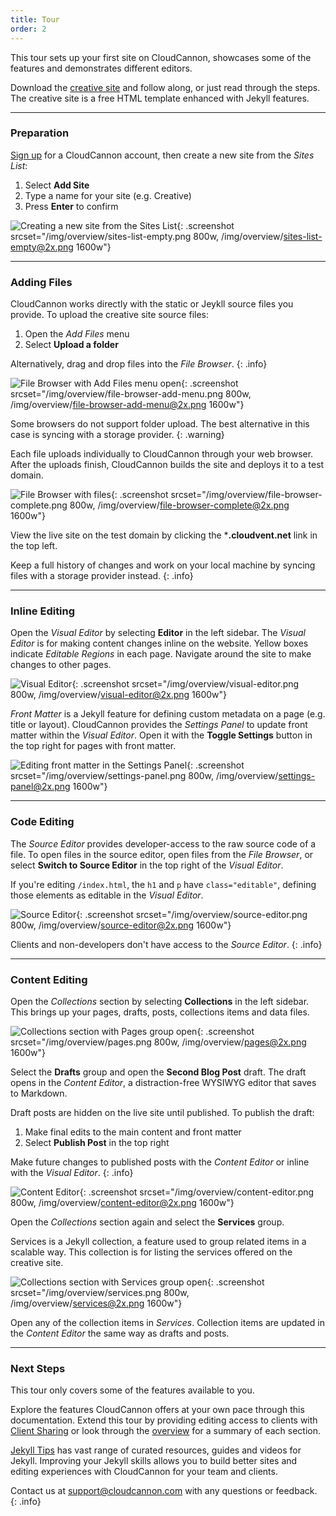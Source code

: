 ```yaml
---
title: Tour
order: 2
---
```


This tour sets up your first site on CloudCannon, showcases some of the features and demonstrates different editors.

Download the [creative site](/creative.zip) and follow along, or just read through the steps.
The creative site is a free HTML template enhanced with Jekyll features.

---

### Preparation

[Sign up](https://app.cloudcannon.com/users/sign_up) for a CloudCannon account, then create a new site from the *Sites List*:

1. Select **Add Site**
2. Type a name for your site (e.g. Creative)
3. Press **Enter** to confirm

![Creating a new site from the Sites List](/img/overview/sites-list-empty.png){: .screenshot srcset="/img/overview/sites-list-empty.png 800w, /img/overview/sites-list-empty@2x.png 1600w"}

---

### Adding Files

CloudCannon works directly with the static or Jeykll source files you provide. To upload the creative site source files:

1. Open the *Add Files* menu
2. Select **Upload a folder**

Alternatively, drag and drop files into the *File Browser*.
{: .info}

![File Browser with Add Files menu open](/img/overview/file-browser-add-menu.png){: .screenshot srcset="/img/overview/file-browser-add-menu.png 800w, /img/overview/file-browser-add-menu@2x.png 1600w"}

Some browsers do not support folder upload. The best alternative in this case is syncing with a storage provider.
{: .warning}

Each file uploads individually to CloudCannon through your web browser.
After the uploads finish, CloudCannon builds the site and deploys it to a test domain.

![File Browser with files](/img/overview/file-browser-complete.png){: .screenshot srcset="/img/overview/file-browser-complete.png 800w, /img/overview/file-browser-complete@2x.png 1600w"}

View the live site on the test domain by clicking the ***.cloudvent.net** link in the top left.

Keep a full history of changes and work on your local machine by syncing files with a storage provider instead.
{: .info}

---

### Inline Editing

Open the *Visual Editor* by selecting **Editor** in the left sidebar.
The *Visual Editor* is for making content changes inline on the website.
Yellow boxes indicate *Editable Regions* in each page.
Navigate around the site to make changes to other pages.

![Visual Editor](/img/overview/visual-editor.png){: .screenshot srcset="/img/overview/visual-editor.png 800w, /img/overview/visual-editor@2x.png 1600w"}

*Front Matter* is a Jekyll feature for defining custom metadata on a page (e.g. title or layout).
CloudCannon provides the *Settings Panel* to update front matter within the *Visual Editor*.
Open it with the **Toggle Settings** button in the top right for pages with front matter.

![Editing front matter in the Settings Panel](/img/overview/settings-panel.png){: .screenshot srcset="/img/overview/settings-panel.png 800w, /img/overview/settings-panel@2x.png 1600w"}

---

### Code Editing

The *Source Editor* provides developer-access to the raw source code of a file.
To open files in the source editor, open files from the *File Browser*, or select **Switch to Source Editor** in the top right of the *Visual Editor*.

If you're editing `/index.html`, the `h1` and `p` have `class="editable"`, defining those elements as editable in the *Visual Editor*.

![Source Editor](/img/overview/source-editor.png){: .screenshot srcset="/img/overview/source-editor.png 800w, /img/overview/source-editor@2x.png 1600w"}

Clients and non-developers don't have access to the *Source Editor*.
{: .info}

---

### Content Editing

Open the *Collections* section by selecting **Collections** in the left sidebar.
This brings up your pages, drafts, posts, collections items and data files.

![Collections section with Pages group open](/img/overview/pages.png){: .screenshot srcset="/img/overview/pages.png 800w, /img/overview/pages@2x.png 1600w"}

Select the **Drafts** group and open the **Second Blog Post** draft.
The draft opens in the *Content Editor*, a distraction-free WYSIWYG editor that saves to Markdown.

Draft posts are hidden on the live site until published. To publish the draft:

1. Make final edits to the main content and front matter
2. Select **Publish Post** in the top right

Make future changes to published posts with the *Content Editor* or inline with the *Visual Editor*.
{: .info}

![Content Editor](/img/overview/content-editor.png){: .screenshot srcset="/img/overview/content-editor.png 800w, /img/overview/content-editor@2x.png 1600w"}

Open the *Collections* section again and select the **Services** group.

Services is a Jekyll collection, a feature used to group related items in a scalable way.
This collection is for listing the services offered on the creative site.

![Collections section with Services group open](/img/overview/services.png){: .screenshot srcset="/img/overview/services.png 800w, /img/overview/services@2x.png 1600w"}

Open any of the collection items in *Services*.
Collection items are updated in the *Content Editor* the same way as drafts and posts.

---

### Next Steps

This tour only covers some of the features available to you.

Explore the features CloudCannon offers at your own pace through this documentation. Extend this tour by providing editing access to clients with [Client Sharing](/sharing/client-sharing/) or look through the [overview](/#features) for a summary of each section.

[Jekyll Tips](http://jekyll.tips/) has vast range of curated resources, guides and videos for Jekyll. Improving your Jekyll skills allows you to build better sites and editing experiences with CloudCannon for your team and clients.

Contact us at [support@cloudcannon.com](mailto:support@cloudcannon.com) with any questions or feedback.
{: .info}
